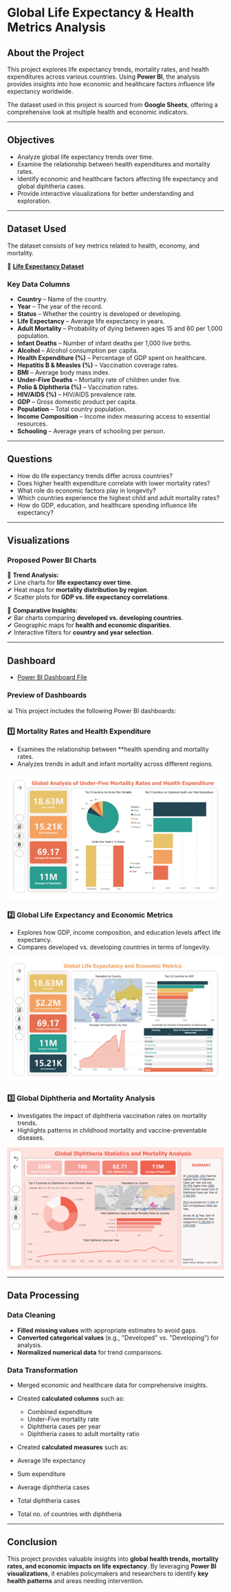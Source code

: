 # Global Life Expectancy & Health Metrics Analysis

## About the Project
This project explores life expectancy trends, mortality rates, and health expenditures across various countries. Using **Power BI**, the analysis provides insights into how economic and healthcare factors influence life expectancy worldwide.  

The dataset used in this project is sourced from **Google Sheets**, offering a comprehensive look at multiple health and economic indicators.

---

## **Objectives**
- Analyze global life expectancy trends over time.  
- Examine the relationship between health expenditures and mortality rates.  
- Identify economic and healthcare factors affecting life expectancy and global diphtheria cases.  
- Provide interactive visualizations for better understanding and exploration.

---

## **Dataset Used**
The dataset consists of key metrics related to health, economy, and mortality.  

📄 **[Life Expectancy Dataset](https://docs.google.com/spreadsheets/d/e/2PACX-1vTJ38xWbXCqHfm1m7ny-27nKHlrsZhPldkfRf2dWy-Nv2jJLcrYQMpGbhuBcr1dCkbsacrPs0SDojW4/pubhtml)**  

### **Key Data Columns**
- **Country** – Name of the country.  
- **Year** – The year of the record.  
- **Status** – Whether the country is developed or developing.  
- **Life Expectancy** – Average life expectancy in years.  
- **Adult Mortality** – Probability of dying between ages 15 and 60 per 1,000 population.  
- **Infant Deaths** – Number of infant deaths per 1,000 live births.  
- **Alcohol** – Alcohol consumption per capita.  
- **Health Expenditure (%)** – Percentage of GDP spent on healthcare.  
- **Hepatitis B & Measles (%)** – Vaccination coverage rates.  
- **BMI** – Average body mass index.  
- **Under-Five Deaths** – Mortality rate of children under five.  
- **Polio & Diphtheria (%)** – Vaccination rates.  
- **HIV/AIDS (%)** – HIV/AIDS prevalence rate.  
- **GDP** – Gross domestic product per capita.  
- **Population** – Total country population.  
- **Income Composition** – Income index measuring access to essential resources.  
- **Schooling** – Average years of schooling per person.  

---

## **Questions**
- How do life expectancy trends differ across countries?  
- Does higher health expenditure correlate with lower mortality rates?  
- What role do economic factors play in longevity?  
- Which countries experience the highest child and adult mortality rates?  
- How do GDP, education, and healthcare spending influence life expectancy?  

---

## **Visualizations**
### **Proposed Power BI Charts**
📌 **Trend Analysis:**  
✔ Line charts for **life expectancy over time**.  
✔ Heat maps for **mortality distribution by region**.  
✔ Scatter plots for **GDP vs. life expectancy correlations**.  

📌 **Comparative Insights:**  
✔ Bar charts comparing **developed vs. developing countries**.  
✔ Geographic maps for **health and economic disparities**.  
✔ Interactive filters for **country and year selection**.

---
## Dashboard
- <a href=https://github.com/ludreinsalvador/life-expectancy_data_analysis_dashboards/blob/main/global-health-insights_life-expectancy.pdf>Power BI Dashboard File</a>
### Preview of Dashboards
📊 This project includes the following Power BI dashboards:  

### **1️⃣ Mortality Rates and Health Expenditure**  
- Examines the relationship between **health spending and mortality rates.  
- Analyzes trends in adult and infant mortality across different regions.
    
![Mortality Rates & Health Expenditure](https://github.com/ludreinsalvador/life-expectancy_data_analysis_dashboards/blob/main/mortality-rates_health-expenditures.png)  

### **2️⃣ Global Life Expectancy and Economic Metrics**  
- Explores how GDP, income composition, and education levels affect life expectancy.  
- Compares developed vs. developing countries in terms of longevity.
   
![Global Life Expectancy Analysis](https://github.com/ludreinsalvador/life-expectancy_data_analysis_dashboards/blob/main/global-life-expectancy.png)  

### **3️⃣ Global Diphtheria and Mortality Analysis**  
- Investigates the impact of diphtheria vaccination rates on mortality trends.  
- Highlights patterns in childhood mortality and vaccine-preventable diseases.
  
![Diphtheria Cases & Mortality Analysis](https://github.com/ludreinsalvador/life-expectancy_data_analysis_dashboards/blob/main/diptheria-cases_analysis.png)  

---

## **Data Processing**
### **Data Cleaning**
- **Filled missing values** with appropriate estimates to avoid gaps.  
- **Converted categorical values** (e.g., "Developed" vs. "Developing") for analysis.  
- **Normalized numerical data** for trend comparisons.  

### **Data Transformation**
- Merged economic and healthcare data for comprehensive insights.  
- Created **calculated columns** such as:
  - Combined expenditure
  - Under-Five mortality rate
  - Diphtheria cases per year
  - Diphtheria cases to adult mortality ratio

- Created **calculated measures** such as:
- Average life expectancy
- Sum expenditure
- Average diphtheria cases
- Total diphtheria cases
- Total no. of countries with diphtheria

---

## **Conclusion**
This project provides valuable insights into **global health trends, mortality rates, and economic impacts on life expectancy**. By leveraging **Power BI visualizations**, it enables policymakers and researchers to identify **key health patterns** and areas needing intervention.  
